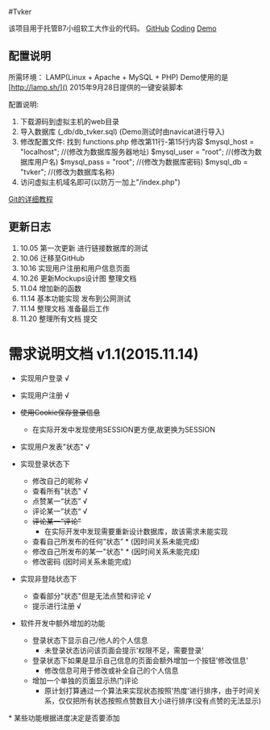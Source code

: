 ﻿#Tvker

该项目用于托管B7小组软工大作业的代码。 [GitHub](https://www.github.com/banixc/tvker) [Coding](https://coding.net/u/banixc/p/Tvker/git) [Demo](http://tvker.pal6exe.cn)

## 配置说明 

所需环境：
LAMP(Linux + Apache + MySQL + PHP) Demo使用的是 [http://lamp.sh/]() 2015年9月28日提供的一键安装脚本

配置说明: 
1. 下载源码到虚拟主机的web目录
2. 导入数据库 (_db/db_tvker.sql) (Demo测试时由navicat进行导入)
3. 修改配置文件: 找到 functions.php 修改第11行-第15行内容
    $mysql_host = "localhost";  //(修改为数据库服务器地址)
    $mysql_user = "root";       //(修改为数据库用户名)
    $mysql_pass = "root";       //(修改为数据库密码)
    $mysql_db = "tvker";        //(修改为数据库名称)
4. 访问虚拟主机域名即可(以防万一加上"/index.php")


[Git的详细教程](http://www.bootcss.com/p/git-guide/)

## 更新日志

1. 10.05 第一次更新 进行链接数据库的测试
2. 10.06 迁移至GitHub
3. 10.16 实现用户注册和用户信息页面
4. 10.26 更新Mockups设计图 整理文档
5. 11.04 增加新的函数
6. 11.14 基本功能实现 发布到公网测试
7. 11.14 整理文档 准备最后工作
8. 11.20 整理所有文档 提交

# 需求说明文档 v1.1(2015.11.14)

* 实现用户登录 √
* 实现用户注册 √
* ~~使用Cookie保存登录信息~~
  * 在实际开发中发现使用SESSION更方便,故更换为SESSION
* 实现用户发表"状态" √
* 实现登录状态下
    * 修改自己的昵称 √
    * 查看所有"状态" √
    * 点赞某一“状态” √
    * 评论某一”状态“ √
    * ~~评论某一“评论”~~
      * 在实际开发中发现需要重新设计数据库，故该需求未能实现
    * 查看自己所发布的任何“状态” * (因时间关系未能完成)
    * 修改自己所发布的某一"状态" * (因时间关系未能完成)
    * 修改密码 (因时间关系未能完成)
* 实现非登陆状态下
    * 查看部分"状态"但是无法点赞和评论 √
    * 提示进行注册 √

* 软件开发中额外增加的功能
    * 登录状态下显示自己/他人的个人信息
        * 未登录状态访问该页面会提示'权限不足，需要登录'
    * 登录状态下如果是显示自己信息的页面会额外增加一个按钮'修改信息'
        * 修改信息可用于修改或补全自己的个人信息
    * 增加一个单独的页面显示热门评论
        * 原计划打算通过一个算法来实现状态按照'热度'进行排序，由于时间关系，仅仅把所有状态按照点赞数目大小进行排序(没有点赞的无法显示)



\* 某些功能根据进度决定是否要添加






